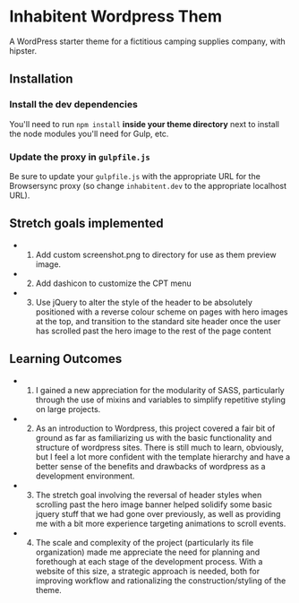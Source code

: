 # Inhabitent Wordpress Them

A WordPress starter theme for a fictitious camping supplies company, with hipster.

## Installation

### Install the dev dependencies

You'll need to run `npm install` **inside your theme directory** next to install the node modules you'll need for Gulp, etc.

### Update the proxy in `gulpfile.js`

Be sure to update your `gulpfile.js` with the appropriate URL for the Browsersync proxy (so change `inhabitent.dev` to the appropriate localhost URL).

## Stretch goals implemented

* 1) Add custom screenshot.png to directory for use as them preview image.

* 2) Add dashicon to customize the CPT menu

* 3) Use jQuery to alter the style of the header to be absolutely positioned with a reverse colour scheme on pages with hero images at the top, and transition to the standard site header once the user has scrolled past the hero image to the rest of the page content

## Learning Outcomes

* 1) I gained a new appreciation for the modularity of SASS, particularly through the use of mixins and variables to simplify repetitive styling on large projects.

* 2) As an introduction to Wordpress, this project covered a fair bit of ground as far as familiarizing us with the basic functionality and structure of wordpress sites. There is still much to learn, obviously, but I feel a lot more confident with the template hierarchy and have a better sense of the benefits and drawbacks of wordpress as a development environment.

* 3) The stretch goal involving the reversal of header styles when scrolling past the hero image banner helped solidify some basic jquery stuff that we had gone over previously, as well as providing me with a bit more experience targeting animations to scroll events.

* 4) The scale and complexity of the project (particularly its file organization) made me appreciate the need for planning and forethough at each stage of the development process. With a website of this size, a strategic approach is needed, both for improving workflow and rationalizing the construction/styling of the theme.
